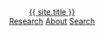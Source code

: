<header class="main-header d-flex flex-wrap justify-content-center justify-content-md-between align-items-center py-3 mb-4 border-bottom">
  <a href="//pinedance.github.io" class="d-flex align-items-center mb-2 mb-md-0 text-dark text-decoration-none h4">
    {{ site.title }}
  </a>

  <nav class="d-flex gap-3">
    <a class="text-secondary" href="{{ site.baseurl }}/list">Research</a>
    <a class="text-secondary" href="{{ site.baseurl }}/about">About</a>
    <a class="text-secondary" href="https://cse.google.com/cse?cx=922b2b1497b5144e3" target="_blank">Search</a>
  </nav>
</header>
